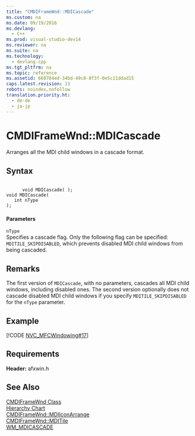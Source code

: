 ```yaml
---
title: "CMDIFrameWnd::MDICascade"
ms.custom: na
ms.date: 09/19/2016
ms.devlang: 
  - C++
ms.prod: visual-studio-dev14
ms.reviewer: na
ms.suite: na
ms.technology: 
  - devlang-cpp
ms.tgt_pltfrm: na
ms.topic: reference
ms.assetid: 668784ed-34bd-49c8-8f3f-0e5c11ddad15
caps.latest.revision: 13
robots: noindex,nofollow
translation.priority.ht: 
  - de-de
  - ja-jp
---
```

# CMDIFrameWnd::MDICascade
Arranges all the MDI child windows in a cascade format.  
  
## Syntax  
  
```  
  
      void MDICascade( );  
void MDICascade(  
   int nType   
);  
```  
  
#### Parameters  
 `nType`  
 Specifies a cascade flag. Only the following flag can be specified: `MDITILE_SKIPDISABLED`, which prevents disabled MDI child windows from being cascaded.  
  
## Remarks  
 The first version of `MDICascade`, with no parameters, cascades all MDI child windows, including disabled ones. The second version optionally does not cascade disabled MDI child windows if you specify `MDITILE_SKIPDISABLED` for the `nType` parameter.  
  
## Example  
 [!CODE [NVC_MFCWindowing#17](../CodeSnippet/VS_Snippets_Cpp/NVC_MFCWindowing#17)]  
  
## Requirements  
 **Header:** afxwin.h  
  
## See Also  
 [CMDIFrameWnd Class](../vs140/CMDIFrameWnd-Class.md)   
 [Hierarchy Chart](../vs140/Hierarchy-Chart.md)   
 [CMDIFrameWnd::MDIIconArrange](../vs140/CMDIFrameWnd--MDIIconArrange.md)   
 [CMDIFrameWnd::MDITile](../vs140/CMDIFrameWnd--MDITile.md)   
 [WM_MDICASCADE](http://msdn.microsoft.com/library/windows/desktop/ms644912)